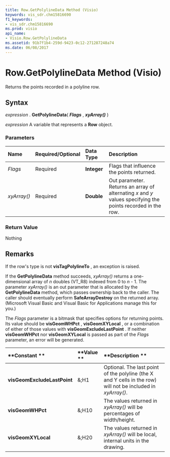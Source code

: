 ```yaml
---
title: Row.GetPolylineData Method (Visio)
keywords: vis_sdr.chm15816690
f1_keywords:
- vis_sdr.chm15816690
ms.prod: visio
api_name:
- Visio.Row.GetPolylineData
ms.assetid: 91b7f1b4-259d-9423-0c12-271287248a74
ms.date: 06/08/2017
---
```



# Row.GetPolylineData Method (Visio)

Returns the points recorded in a polyline row.


## Syntax

 _expression_ . **GetPolylineData**( **_Flags_** , **_xyArray()_** )

 _expression_ A variable that represents a **Row** object.


### Parameters



|**Name**|**Required/Optional**|**Data Type**|**Description**|
|:-----|:-----|:-----|:-----|
| _Flags_|Required| **Integer**|Flags that influence the points returned.|
| _xyArray()_|Required| **Double**|Out parameter. Returns an array of alternating  _x_ and _y_ values specifying the points recorded in the row.|

### Return Value

Nothing


## Remarks

If the row's type is not  **visTagPolylineTo** , an exception is raised.

If the  **GetPolylineData** method succeeds, _xyArray()_ returns a one-dimensional array of _n_ doubles (VT_R8) indexed from 0 to _n_ - 1. The parameter _xyArray()_ is an out parameter that is allocated by the **GetPolylineData** method, which passes ownership back to the caller. The caller should eventually perform **SafeArrayDestroy** on the returned array. (Microsoft Visual Basic and Visual Basic for Applications manage this for you.)

The  _Flags_ parameter is a bitmask that specifies options for returning points. Its value should be **visGeomWHPct** , **visGeomXYLocal** , or a combination of either of those values with **visGeomExcludeLastPoint** . If neither **visGeomWHPct** nor **visGeomXYLocal** is passed as part of the _Flags_ parameter, an error will be generated.



|**Constant **|**Value **|**Description **|
|:-----|:-----|:-----|
| **visGeomExcludeLastPoint**|&;H1 |Optional. The last point of the polyline (the X and Y cells in the row) will not be included in  _xyArray()_. |
| **visGeomWHPct**|&;H10 |The values returned in  _xyArray()_ will be percentages of width/height.|
| **visGeomXYLocal**|&;H20 |The values returned in  _xyArray()_ will be local, internal units in the drawing.|

